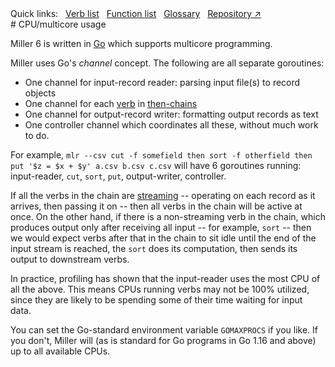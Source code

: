 <!---  PLEASE DO NOT EDIT DIRECTLY. EDIT THE .md.in FILE PLEASE. --->
<div>
<span class="quicklinks">
Quick links:
&nbsp;
<a class="quicklink" href="../reference-verbs/index.html">Verb list</a>
&nbsp;
<a class="quicklink" href="../reference-dsl-builtin-functions/index.html">Function list</a>
&nbsp;
<a class="quicklink" href="../glossary/index.html">Glossary</a>
&nbsp;
<a class="quicklink" href="https://github.com/johnkerl/miller" target="_blank">Repository ↗</a>
</span>
</div>
# CPU/multicore usage

Miller 6 is written in [Go](https://golang.org/) which supports multicore programming.

Miller uses Go's _channel_ concept. The following are all separate goroutines:

* One channel for input-record reader: parsing input file(s) to record objects
* One channel for each [verb](reference-verbs.md) in [then-chains](reference-main-then-chaining.md)
* One channel for output-record writer: formatting output records as text
* One controller channel which coordinates all these, without much work to do.

For example, `mlr --csv cut -f somefield then sort -f otherfield then put '$z =
$x + $y' a.csv b.csv c.csv` will have 6 goroutines running: input-reader,
`cut`, `sort`, `put`, output-writer, controller.

If all the verbs in the chain are [streaming](streaming-and-memory.md) --
operating on each record as it arrives, then passing it on -- then all verbs in
the chain will be active at once. On the other hand, if there is a
non-streaming verb in the chain, which produces output only after receiving all
input -- for example, `sort` -- then we would expect verbs after that in the
chain to sit idle until the end of the input stream is reached, the `sort` does
its computation, then sends its output to downstream verbs.

In practice, profiling has shown that the input-reader uses the most CPU of all
the above. This means CPUs running verbs may not be 100% utilized, since they
are likely to be spending some of their time waiting for input data.

You can set the Go-standard environment variable `GOMAXPROCS` if you like. If
you don't, Miller will (as is standard for Go programs in Go 1.16 and above) up
to all available CPUs.
